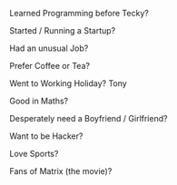 Learned Programming before Tecky?

Started / Running a Startup?

Had an unusual Job?

Prefer Coffee or Tea?

Went to Working Holiday?
Tony

Good in Maths?

Desperately need a Boyfriend / Girlfriend?

Want to be Hacker?

Love Sports?

Fans of Matrix (the movie)?